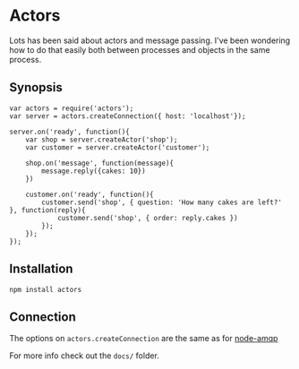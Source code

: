 # Actors

Lots has been said about actors and message passing. I've been wondering
how to do that easily both between processes and objects in the 
same process. 

## Synopsis

    var actors = require('actors');
    var server = actors.createConnection({ host: 'localhost'});
    
    server.on('ready', function(){
        var shop = server.createActor('shop');
        var customer = server.createActor('customer');
        
        shop.on('message', function(message){
            message.reply({cakes: 10})
        })
        
        customer.on('ready', function(){
            customer.send('shop', { question: 'How many cakes are left?' }, function(reply){
                customer.send('shop', { order: reply.cakes })
            });
        });
    });

## Installation

    npm install actors

## Connection

The options on `actors.createConnection` are the same as for [node-amqp](https://github.com/ry/node-amqp)

For more info check out the `docs/` folder.

